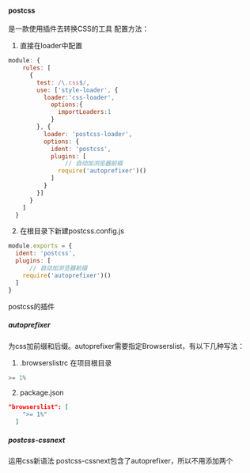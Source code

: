 #### postcss
是一款使用插件去转换CSS的工具
配置方法： 
1. 直接在loader中配置
```js
module: {
    rules: [
      {
        test: /\.css$/,
        use: ['style-loader', {
          loader:'css-loader',
            options:{
              importLoaders:1
            }
        }, {
          loader: 'postcss-loader',
          options: {
            ident: 'postcss',
            plugins: [
                // 自动加浏览器前缀
              require('autoprefixer')()
            ]
          }
        }]
      }
    ]
  }
```

2. 在根目录下新建postcss.config.js
```js
module.exports = {
  ident: 'postcss',
  plugins: [
      // 自动加浏览器前缀
    require('autoprefixer')()
  ]
}
```

postcss的插件
##### autoprefixer
为css加前缀和后缀。autoprefixer需要指定Browserslist，有以下几种写法：
1. .browserslistrc 在项目根目录
```js
>= 1%
```

2. package.json
```json
"browserslist": [
    ">= 1%"
  ]
```
##### postcss-cssnext
运用css新语法
postcss-cssnext包含了autoprefixer，所以不用添加两个